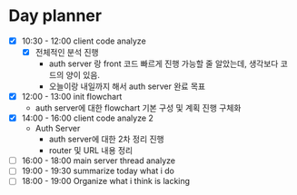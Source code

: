 # Day planner

- [x] 10:30 - 12:00 client code analyze
	- [x] 전체적인 분석 진행
		- auth server 랑 front 코드 빠르게 진행 가능할 줄 알았는데, 생각보다 코드의 양이 있음.
		- 오늘이랑 내일까지 해서 auth server 완료 목표 
- [x] 12:00 - 13:00 init flowchart
	- auth server에 대한 flowchart 기본 구성 및 계획 진행 구체화
- [x] 14:00 - 16:00 client code analyze 2
	-  Auth Server
		- auth server에 대한 2차 정리 진행
		- router 및 URL 내용 정리
- [ ] 16:00 - 18:00 main server thread analyze
- [ ] 19:00 - 19:30 summarize today what i do
- [ ] 18:00 - 19:00 Organize what i think is lacking

